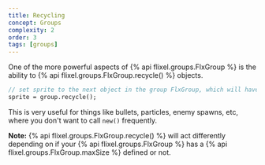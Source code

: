 ```yaml
---
title: Recycling
concept: Groups
complexity: 2
order: 3
tags: [groups]
---
```

One of the more powerful aspects of {% api flixel.groups.FlxGroup %} is the ability to {% api flixel.groups.FlxGroup.recycle() %} objects.

```haxe
// set sprite to the next object in the group FlxGroup, which will have revive called on it, automatically
sprite = group.recycle();
```

This is very useful for things like bullets, particles, enemy spawns, etc, where you don't want to call `new()` frequently.

<div class="alert alert-info"><span class="glyphicon glyphicon-paperclip"> </span> <strong> Note:</strong> {% api flixel.groups.FlxGroup.recycle() %} will act differently depending on if your {% api flixel.groups.FlxGroup %} has a {% api flixel.groups.FlxGroup.maxSize %} defined or not.</div>
